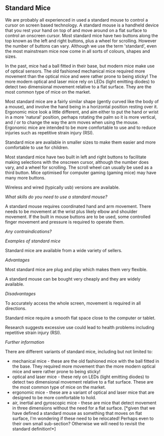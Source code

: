 ## Standard Mice

We are probably all experienced in used a standard mouse to control a cursor on screen based technology.  A standard mouse is a handheld device that you rest your hand on top of and move around on a flat surface to control an onscreen cursor.  Most standard mice have two buttons along the top known as the left and right buttons, plus a wheel for scrolling. However the  number of buttons can vary.  Although we use the term 'standard', even the most mainstream mice now come in all sorts of colours, shapes and sizes.

In the past, mice had a ball fitted in their base, but modern mice make use of optical sensors.  The old fashioned mechanical mice required more movement than the optical mice and were rather prone to being sticky! The more modern optical and laser mice rely on LEDs \(light emitting diodes\) to detect two dimensional movement relative to a flat surface.  They are the most common type of mice on the market.

Most standard mice are a fairly similar shape \(gently curved like the body of a mouse\), and involve the hand being in a horizontal position resting over it.  Ergonomic mice look a little different, and aim either to put the hand or wrist in a more 'natural' position, perhaps rotating the palm so it is more vertical, and / or to change the way the arm moves when using the mouse.  Ergonomic mice are intended to be more comfortable to use and to reduce injuries such as repetitive strain injury \(RSI\).

Standard mice are available in smaller sizes to make them easier and more comfortable to use for children.

Most standard mice have two built in left and right buttons to facilitate making selections with the onscreen cursor, although the number does vary, and a wheel for scrolling.  The scroll wheel can usually be used as a third button.  Mice optimised for computer gaming \(gaming mice\) may have many more buttons.

Wireless and wired \(typically usb\) versions are available.

_What skills do you need to use a standard mouse?_

A standard mouse requires coordinated hand and arm movement.  There needs to be movement at the wrist plus likely elbow and shoulder movement.  If the built in mouse buttons are to be used, some controlled finger movement and pressure is required to operate them.

_Any contraindications?_

_Examples of standard mice_

Standard mice are available from a wide variety of sellers.

_Advantages_

Most standard mice are plug and play which makes them very flexible.

A standard mouse can be bought very cheaply and they are widely available.

_Disadvantages_

To accurately access the whole screen, movement is required in all directions.

Standard mice require a smooth flat space close to the computer or tablet.

Research suggests excessive use could lead to health problems including repetitive strain injury \(RSI\).

_Further information_

There are different variants of standard mice, including but not limited to:

* mechanical mice - these are the old fashioned mice with the ball fitted in the base.  They required more movement than the more modern optical mice and were rather prone to being sticky!
* optical and laser mice - these rely on LEDs \(light emitting diodes\) to detect two dimensional movement relative to a flat surface.  These are the most common type of mice on the market.  
* ergonomic mice - these are a variant of optical and laser mice that are designed to be more comfortable to hold.
* air, inertial and gyroscopic mice - these are mice that detect movement in three dimensions without the need for a flat surface. \[\*given that we have defined a standard mouse as something that moves on  flat surface, I'm wondering if these need to be relocated! Perhaps even to their own small sub-section? Otherwise we will need to revisit the standard definition!\*\]



